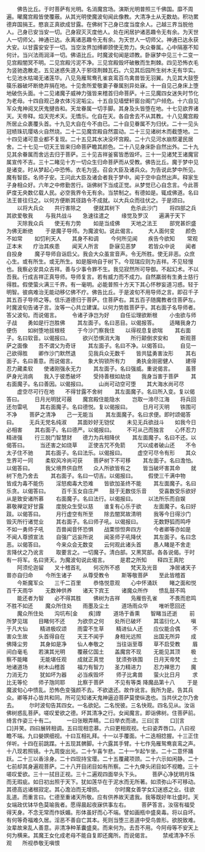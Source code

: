 <!-- { "loadSidebar": true } -->
　　佛告比丘。于时菩萨有光明。名消魔宫场。演斯光明普照三千佛国。靡不周遍。曜魔宫殿皆使覆蔽。从其光明使魔波旬闻此像教。大清净土从无数劫。积功累德弃国捐王。愍哀正真欲成甘露。在佛树下己身已度当度余人。己越三界当脱他人。己身已安当安一切。己身寂灭灭度他人。处在闲居护诸恶趣令无有余。为天世人一切师父。神通已达。永离诸恶趣令无有余。为天世人一切师父。神通已达永获大安。以甘露安安于一切。当空汝界加缚卿颈使无势力。失众眷属。心中隔塞不知何计。当兴法雨润泽一切。佛语比丘。时魔波旬闻是颂教。卧寐梦中见三十二变一见宫殿闇冥不明。二见宫殿污泥不净。三见宫殿毁坏破散而生荆棘。四见恐怖衣毛为竖驰逸散走。五见迷惑失道入于邪径荆棘瓦石。六见其后园所生树木无有华实。七见池水枯竭无诸莲华。八见凫雁鸳鸯孔雀哀鸾百鸟禽兽皆无羽翼。九见其大鼓箜篌乐器破坏断绝弃捐在地。十见舍所爱敬妻子眷属别异处寐。十一自见己身床上堕地破伤头面。十二见诸魔子威神力强皆来稽首归命菩萨。十三见魔四女迷失时节化为老母。十四自观己身衣体污泥垢尘。十五自见墙壁轩窗台阁门户倾危。十六自见军众鬼神阅叉厌鬼揵沓和。天龙眷属一切手脚。其身及头皆堕在地。十七见欲界诸天。天帝释。焰天兜术天。无憍乐。化自在天。各自舍去不从其教。十八见魔宫殿所居止众裹覆头首。十九见大自在今不由已。二十自见眷属不为归伏。二十一见头冠帻珠玑璎珞火自然烧。二十二见魔宫殿自然震动。二十三见诸树木而截堕地。二十四见诸可意业都不复现。二十五见其水决没坏宫殿。二十六见河水崩颓灌民居舍。二十七见一切天王皆来归命菩萨瞻其颜色。二十八见身床卧自然出外。二十九见其余眷属而舍远去归于菩萨。三十见吉祥釜窖皆悉毁坏。三十一见诸梵王诸魔官属宣传不吉。三十二睹见十方一切众生归命菩萨而从受教。佛告比丘。魔于梦中见是诸变。时从梦起心中恐怖。衣毛为竖。召会大臣及诸兵众。为告说此梦中所见。魔有智臣。名师子安。王问此大臣及诸会者我于梦中。闻于空中自然出声。释家生子身相众好。六年之中修勤苦行。诣佛树下当成正觉。从梦觉已心自念言。今此菩萨度无央数亿载人民。必空我界令无有余。当禁制之。有德如是。辄成佛道。名曰法王普往归之。以何方便断其径路令不成就。以大兵众而往伏之。于是颂曰。
　　以将大兵众　　共行害除之
　　便就其树下　　危杀此沙门
　　将四部之兵　　其欲爱敬我
　　与我共战斗　　急速往遣之
　　缘觉及罗汉　　遍满于天下
　　灭除我众兵　　使无有力势
　　如是当成佛　　天地之法王
　　部党甚炽盛　　为佛无断绝
　　于是魔子导师。为魔波旬。说此偈言。
　　大人面何变　　颜色不如常
　　如忉利天人　　其身不和调
　　今何所见闻　　疾告今欲知
　　常观正本末　　疗治其疾患
　　闻天人所言　　卧寐见恶梦
　　若皆众中说　　闻者自投身
　　魔子导师自诣启父。我会大众虽宣音声。令无所胜。使无非恶。众庶心生。或有所生。或无所生。如是服响自于树下。今现瑞应则为吉祥。不见轻慢也。我察必安具众吉祥。善与少事令罪不生。我见寂然所可导御。不起幻术。不以吾我。行成吉祥正真导师。导师复言。若有威力而不成力。自然羸弱有生勇士慈行得胜。假使萤火满三千界。有一毫明。必能普照十方天下其心怀秽妄道习惑。轻于明智。彼病难治无能动移亿佛不疗。佛告比丘。于是波旬不用导师之言。即召千子其五百子导师之等。信乐道德归于菩萨。住菩萨右。其五百子随魔教者住菩萨左。时魔波旬告诸子言。汝等一心共立建谋。以何力势胜菩萨乎。其右面子名导师者。答父波旬。而说偈言。
　　令诸子诤岂为好　　自任讼理欲断根
　　小虫欲与师子战　　勇如是行岂胜佛
　　其左面子。名曰恶目。以偈报答。
　　适睹我身力便伤　　如树堕地拔根枝
　　于今沙门察我住　　以得视息复欲喘
　　其右面子。名曰软音。以偈报曰。
　　欲兴恐惧消大海　　所行颠倒求安和
　　斯观菩萨之面像　　吾不谓父为奇讶
　　其左面子。名曰不净。以偈答曰。
　　自见一己欲得胜　　卿作沙门默然退
　　见我兵众无数千　　皆共猛勇害汝形
　　其右面子。名曰善意。而说偈言。
　　象大钩锁所有力　　勇执金刚密健人
　　建得忍力藏柔软　　使诸刚强永无力
　　其左面子。名曰强威。重说偈言。
　　虽菩萨身光消病　　我入于彼悉破坏
　　受持善根如劫烧　　我身当害于菩萨
　　其右面魔子。名曰善因。以偈报曰。
　　山尚可动空可堕　　其大海水尚可尽
　　虚空尽可行在地　　不得甘露不舍树
　　其左面魔子。名曰所入变。复以偈答曰。
　　日月光明犹可蔽　　魔宫殿住能隐水
　　岂取一渧尽江海　　将兵回还勿雷吼
　　其右面魔子。名曰德悦。复以偈报曰。
　　日月可灭明　　铁围可不净
　　菩萨之清净　　己一无能当
　　其左面魔子。名曰求便。即时颂偈答曰。
　　无兵无党名纯淑　　其面妙好无铠仗
　　未见无兵欲战斗　　如我今日必相害
　　其右面子。名曰德严。以偈报曰。
　　不可从己而独言　　心怀忍力精进强
　　行三脱门智慧财　　德力为兵相降伏
　　其左面魔子。名曰不还。以偈答曰。
　　当还害之如烧草　　正使吉咒不免箭
　　咒以成者破山还　　不令太子住不驰
　　其右面子。名曰法乐。以偈报曰。
　　虚空可尽令有形　　其众生界可一同
　　柔软风冷尚可获　　菩萨树下不可移
　　其左面子。名曰澹怕。以偈答曰。
　　我父境界供自然　　众人所欲皆有之
　　皆当破坏害其命　　就树下危乃舍去
　　其右面子。名曰一切吉。以偈报曰。
　　假使三千满中物　　皆成为毒不能伤
　　淫怒痴毒大恐难　　皆欲加圣终不能
　　其左面魔子。名曰乐贪。以偈答曰。
　　百千玉女自庄严　　鼓于无数伎乐音
　　受喜数受乐欲好　　从是致安诸所慕
　　右面魔子。名曰法行。以偈报曰。
　　以法所乐而自娱　　慕敬禅定好甘露
　　度脱众生受以慈　　谁复有心乐于欲
　　左面魔子。名曰好跂。以偈答曰。
　　月行虚空有所至　　除去闇冥故清明
　　我等今日得沙门　　毁灭所行诸觉业
　　其右面子。名曰师子吼。以偈报曰。
　　无数野狐而鸣呼　　不如一勇师子吼
　　百兽闻音怀恐惧　　战栗惊怛奔四方
　　今者卿等亦如是　　不闻人尊颁宣法
　　自强广远妄所说　　闻圣师子吼降伏
　　其左面子。名曰念恶。以偈答曰。
　　今来众会无数变　　云何观此诸头首
　　愚人睹是不舍走　　言降伏之乃讹言
　　取要言之。一切魔子。清白部。又黑冥部。各各说偈。于时有一将军。名曰贤天。为魔波旬说此偈言。
　　是君之所知　　释四王真陀
　　阿须伦迦留　　叉十稽首礼
　　何况所不惑　　梵天及光音
　　净居诸天子　　普亦自归命
　　今所生诸子　　从尊受教令
　　斯等敬菩萨　　至此皆稽首
　　今斯魔军众　　三千二百里
　　恭恪悦意观　　心中怀涌跃
　　睹之面和悦　　百千天雨华
　　无数神供养　　诸天下宾王
　　诸魔众所作　　愦乱鼓不鸣
　　能还者为智　　必不得其胜
　　佛树为吉祥　　凫雁呰孔雀
　　不畏而悲鸣　　不胜不如还
　　魔众所住处　　雨墨及尘土
　　道场雨众华　　唯听愿回还
　　魔众所住处　　沟坑布[金　　疾]鑗
　　道场于香熏　　智睹当还逝
　　前所梦见瑞　　目睹何不还
　　为欲奈之何　　处所已破坏
　　其滥衍化人　　嗔于凡大仙
　　精进极叹颂　　雨雷不生草
　　精进仙人还　　应仪能合偶
　　不害众生故　　头首得自在
　　天王不闻乎　　身相光远照
　　出国无所异　　成佛降尘劳
　　其身如是净　　仙人奉敬之
　　当往诣至尊　　草不启受教
　　眉间白毫毛　　若演其光明
　　覆蔽亿国土　　盖魔宫不现
　　无能见其顶　　极察不能睹
　　无能堪任观　　成就正真觉
　　犹须弥铁围　　日月天帝梵
　　土地诸道场　　树木山稽首
　　福力有智力　　圣力精进力
　　忍力禅思力　　魔力消无力
　　犹如坏为器　　必当疾毁坏
　　师子比禽兽　　萤火比日月
　　求比无等伦　　师子虺同耶
　　比察于菩萨　　不见有等类
降魔品第十八
　　于是魔波旬心中愦乱。恐怖色变强颜不去。不欲退还。故作讹言。我所为是。告其兵众。卿等并心皆共和同。所可见知诸天鬼神逼迫菩萨莫使纵逸也。当共伏之尔乃舍去。
　　尔时波旬告其四女。一名欲妃。二名悦彼。三名快观。四名见从。汝诣佛树惑乱菩萨。嗟叹爱欲之德。坏其清净之行。女闻魔言。即诣佛树。住菩萨前。绮言作姿三十有二。
　　一曰张眼弄睛。二曰举衣而进。三曰[言　　口][言　　口]并笑。四曰展转相调。五曰现相恋慕。六曰更相观视。七曰姿弄唇口。八曰视瞻不端。九曰嫈嫇细视。十曰互相礼拜。十一以手覆面。十二迭相捻握。十三正住佯听。十四在前跳蹀。十五现其髀脚。十六露其手臂。十七作凫雁鸳鸯哀鸾之声。十八现若照镜。十九周旋出光。二十乍喜乍悲。二十一乍起乍坐。二十二意怀踊跃。二十三以香涂身。二十四现持宝璎。二十五覆藏项颈。二十六示如闲静。二十七前却其身遍观菩萨。二十八开目闭目如有所察。二十九俾头闭目如不视瞻。三十嗟叹爱欲。三十一拭目正视。三十二遍观四面举头下头。
　　菩萨心净犹明月珠而无瑕疵。如日初出照于天下。犹如莲华在于泥水而无所著。如须弥山不可移动。其德高远诸根寂定。其心澹泊而无增损。
　　尔时魔女善学女幻迷惑之业。往欲乱道。而重言曰。仁德至重诸天所敬。应有供养故天遣我。我等既好年壮盛时。天女端政优钵华色莫喻我者。愿得晨起夜寐供事左右。
　　菩萨答言。汝宿有福受得天身。不念无常而作妖媚。形体虽好而心不端。譬如画瓶中盛臭毒。将以自坏。有何等奇福难久居。淫恶不善自亡其本。死则当堕三恶道中受鸟兽形。欲脱致难。汝辈故来乱人善意。非清净种革囊盛臭。而来何为。去吾不用。今阿母等不安天上何为横来。其魔王女化成老母不能自复即还魔所。而说偈言。
　　禁戒清净不乐观　　所视恭敬无嗔恨
